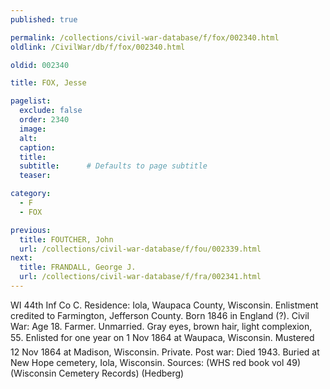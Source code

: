 ```yaml
---
published: true

permalink: /collections/civil-war-database/f/fox/002340.html
oldlink: /CivilWar/db/f/fox/002340.html

oldid: 002340

title: FOX, Jesse

pagelist:
  exclude: false
  order: 2340
  image: 
  alt:
  caption:
  title:
  subtitle:      # Defaults to page subtitle
  teaser:

category: 
  - F 
  - FOX

previous:
  title: FOUTCHER, John
  url: /collections/civil-war-database/f/fou/002339.html  
next:
  title: FRANDALL, George J.
  url: /collections/civil-war-database/f/fra/002341.html   
---
```

WI 44th Inf Co C. Residence: Iola, Waupaca County, Wisconsin. Enlistment credited to Farmington, Jefferson County. Born 1846 in England (?). Civil War: Age 18. Farmer. Unmarried. Gray eyes, brown hair, light complexion, 5&#146;5&#148;. Enlisted for one year on 1 Nov 1864 at Waupaca, Wisconsin. Mustered 12 Nov 1864 at Madison, Wisconsin. Private. Post war: Died 1943. Buried at New Hope cemetery, Iola, Wisconsin. Sources: (WHS red book vol 49) (Wisconsin Cemetery Records) (Hedberg)